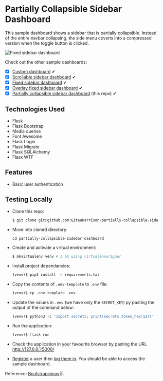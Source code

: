 # Partially Collapsible Sidebar Dashboard

This sample dashboard shows a sidebar that is partially collapsible. Instead of the entire navbar collapsing, the side menu coverts into a compressed version when the toggle button is clicked.

![Fixed sidebar dashboard](app/static/images/partially_collapsible_sidebar_dashboard.gif)

Check out the other sample dashboards:

- [x] [Custom dashboard](https://github.com/GitauHarrison/simple-dashboard-in-flask) &#10004;
- [x] [Scrollable sidebar dashboard](https://github.com/GitauHarrison/scrollable-sidebar-dashboard) &#10004;
- [x] [Fixed sidebar dashboard](https://github.com/GitauHarrison/fixed-sidebar-dashboard) &#10004;
- [x] [Overlay fixed sidebar dashboard](https://github.com/GitauHarrison/overlay-fixed-sidebar-dashboard)  &#10004;
- [x] [Partially collapsible sidebar dashboard](https://github.com/GitauHarrison/partially-collapsible-sidebar-dashboard) (this repo) &#10004;

## Technologies Used

- Flask
- Flask Bootstrap 
- Media queries
- Font Awesome
- Flask Login
- Flask Migrate
- Flask SQLAlchemy
- Flask WTF

## Features 

- Basic user authentication

## Testing Locally

- Clone this repo:
    ```python
    $ git clone git@github.com:GitauHarrison/partially-collapsible-sidebar-dashboard.git
    ```

- Move into cloned directory:
    ```python
    cd partially-collapsible-sidebar-dashboard
    ```

- Create and activate a virtual environment:
    ```python
    $ mkvirtualenv venv # I am using virtualenvwrapper
    ```

- Install project dependancies:
    ```python
    (venv)$ pip3 install -r requirements.txt
    ```

- Copy the contents of `.env-template` to `.env` file:
    ```python
    (venv)$ cp .env-template .env
    ```

- Update the values in `.env` (we have only the `SECRET_KEY`) py pasting the output of the command below:
    ```python
    (venv)$ python3 -c 'import secrets; print(secrets.token_hex(12))'
    ```

- Run the application:
    ```python
    (venv)$ flask run
    ```

- Check the application in your favourite browser by pasting the URL http://127.0.0.1:5000/

- [Register](http://127.0.0.1:5000/register) a user then [log them in](http://127.0.0.1:5000/login). You should be able to access the sample dashboard.

Reference: [Bootstrapicious](https://bootstrapious.com/p/bootstrap-sidebar)&#9996;.